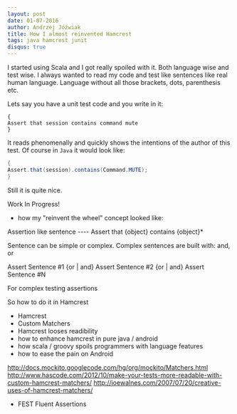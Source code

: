 ```yaml
---
layout: post
date: 01-07-2016
author: Andrzej Jóźwiak
title: How I almost reinvented Hamcrest
tags: java hamcrest junit
disqus: true
---
```


I started using Scala and I got really spoiled with it. Both language wise and test wise. I always wanted to read my code and test like sentences like real human language. Language without all those brackets, dots, parenthesis etc.

Lets say you have a unit test code and you write in it:
```
{
Assert that session contains command mute
}
```

It reads phenomenally and quickly shows the intentions of the author of this test. Of course in `Java` it would look like:

```java
{
Assert.that(session).contains(Command.MUTE);
}
```

Still it is quite nice.

Work In Progress!

- how my "reinvent the wheel" concept looked like:

Assertion like sentence ---- Assert that {object} contains {object}*

Sentence can be simple or complex. Complex sentences are built with: and, or

Assert Sentence #1 {or | and} Assert Sentence #2 {or | and} Assert Sentence #N

For complex testing assertions

So how to do it in Hamcrest


- Hamcrest
- Custom Matchers
- Hamcrest looses readibility
- how to enhance hamcrest in pure java / android
- how scala / groovy spoils programmers with language features
- how to ease the pain on Android

http://docs.mockito.googlecode.com/hg/org/mockito/Matchers.html
http://www.hascode.com/2012/10/make-your-tests-more-readable-with-custom-hamcrest-matchers/
http://joewalnes.com/2007/07/20/creative-uses-of-hamcrest-matchers/

- FEST Fluent Assertions
